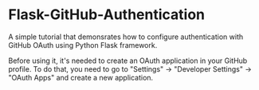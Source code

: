 # Flask-GitHub-Authentication
A simple tutorial that demonsrates how to configure authentication with GitHub OAuth using Python Flask framework.

Before using it, it's needed to create an OAuth application in your GitHub profile.
To do that, you need to go to "Settings" -> "Developer Settings" -> "OAuth Apps" and create a new application.

